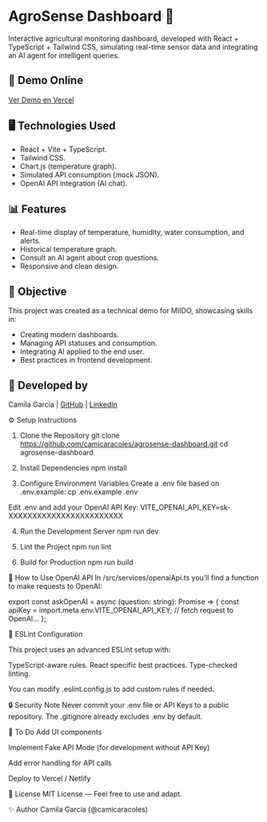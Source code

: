 # AgroSense Dashboard 🌱

Interactive agricultural monitoring dashboard, developed with React + TypeScript + Tailwind CSS, simulating real-time sensor data and integrating an AI agent for intelligent queries.

## 🔗 Demo Online
[Ver Demo en Vercel](
https://agrosense-dashboard.vercel.app/)

## 🖥️ Technologies Used
- React + Vite + TypeScript.
- Tailwind CSS.
- Chart.js (temperature graph).
- Simulated API consumption (mock JSON).
- OpenAI API integration (AI chat).

## 📊 Features
- Real-time display of temperature, humidity, water consumption, and alerts.
- Historical temperature graph.
- Consult an AI agent about crop questions.
- Responsive and clean design.

## 🎯 Objective
This project was created as a technical demo for MIIDO, showcasing skills in:
- Creating modern dashboards.
- Managing API statuses and consumption.
- Integrating AI applied to the end user.
- Best practices in frontend development.

## 👤 Developed by
Camila García | [GitHub](https://github.com/camicaracoles) | [LinkedIn](https://www.linkedin.com/in/camilafranciscagarciabrito/)

⚙️ Setup Instructions
1. Clone the Repository
git clone https://github.com/camicaracoles/agrosense-dashboard.git
cd agrosense-dashboard

2. Install Dependencies
npm install

3. Configure Environment Variables
Create a .env file based on .env.example:
cp .env.example .env

Edit .env and add your OpenAI API Key:
VITE_OPENAI_API_KEY=sk-XXXXXXXXXXXXXXXXXXXXXXXX

4. Run the Development Server
npm run dev

5. Lint the Project
npm run lint

6. Build for Production
npm run build

🧠 How to Use OpenAI API
In /src/services/openaiApi.ts you’ll find a function to make requests to OpenAI:

export const askOpenAI = async (question: string): Promise<string> => {
  const apiKey = import.meta.env.VITE_OPENAI_API_KEY;
  // fetch request to OpenAI...
};

📝 ESLint Configuration

This project uses an advanced ESLint setup with:

TypeScript-aware rules.
React specific best practices.
Type-checked linting.

You can modify .eslint.config.js to add custom rules if needed.

🔒 Security Note
Never commit your .env file or API Keys to a public repository.
The .gitignore already excludes .env by default.

🚧 To Do
 Add UI components

 Implement Fake API Mode (for development without API Key)

 Add error handling for API calls

 Deploy to Vercel / Netlify

📄 License
MIT License — Feel free to use and adapt.

✨ Author
Camila García (@camicaracoles)

